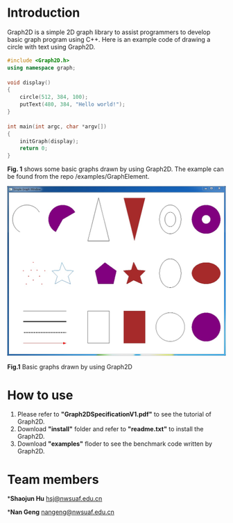 # Introduction

Graph2D is a simple 2D graph library to assist programmers to develop basic graph program using C++. Here is an example code of drawing a circle with text using Graph2D.
```C++
#include <Graph2D.h>
using namespace graph;

void display()
{
    circle(512, 384, 100);  
    putText(480, 384, "Hello world!");
}

int main(int argc, char *argv[])
{
    initGraph(display);
    return 0;
}
```
**Fig. 1** shows some basic graphs drawn by using Graph2D. The example can be found from the repo /examples/GraphElement.

![image](images/simpleGraphWin.jpg)

**Fig.1** Basic graphs drawn by using Graph2D

# How to use

1. Please refer to **"Graph2DSpecificationV1.pdf"** to see the tutorial of Graph2D. 
2. Download **"install"** folder and refer to **"readme.txt"** to install the Graph2D.
3. Download **"examples"** floder to see the benchmark code written by Graph2D.

# Team members

  ***Shaojun Hu** <hsj@nwsuaf.edu.cn>

  ***Nan Geng** <nangeng@nwsuaf.edu.cn>


